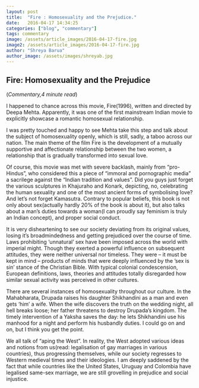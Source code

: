 ```yaml
---
layout: post
title:  "Fire : Homosexuality and the Prejudice."
date:   2016-04-17 14:34:25
categories: ["blog", "commentary"]
tags: commentary
image: /assets/article_images/2016-04-17-fire.jpg
image2: /assets/article_images/2016-04-17-fire.jpg
author: "Shreya Barua"
author_image: /assets/images/shreyab.jpg
---
```

<h2>Fire: Homosexuality and the Prejudice</h2>
(<i>Commentary,4 minute read</i>)
<p>I happened to chance across this movie, Fire(1996), written and directed by Deepa Mehta. Apparently, it was one of the first mainstream Indian movie to explicitly showcase a romantic homosexual relationship.</p>
<p>I was pretty touched and happy to see Mehta take this step and talk about the subject of homosexuality openly, which is still, sadly, a taboo across our nation.
The main theme of the film Fire is the development of a mutually supportive and affectionate relationship between the two women, a relationship that is gradually transformed into sexual love.</p>
<p>Of course, this movie was met with severe backlash, mainly from “pro-Hindus”, who considered this a piece of “immoral and pornographic media” a sacrilege against the “Indian tradition and values”. Did you guys just forget the various sculptures in Khajuraho and Konark, depicting, no, celebrating the human sexuality and one of the most ancient forms of symbolising love? And let’s not forget Kamasutra. Contrary to popular beliefs, this book is not only about sex(actually hardly 20% of the book is about it), but also talks about a man’s duties towards a woman(I can proudly say feminism is truly an Indian concept), and proper social conduct.</p>
<p>It is very disheartening to see our society deviating from its original values, losing it’s broadmindedness and getting prejudiced over the course of time. Laws prohibiting ‘unnatural’ sex have been imposed across the world with imperial might. Though they exerted a powerful influence on subsequent attitudes, they were neither universal nor timeless. They were – it must be kept in mind – products of minds that were deeply influenced by the ’sex is sin’ stance of the Christian Bible. With typical colonial condescension, European definitions, laws, theories and attitudes totally disregarded how similar sexual activity was perceived in other cultures.</p>
<p>There are several instances of homosexuality throughout our culture. In the Mahabharata, Drupada raises his daughter Shikhandini as a man and even gets ‘him’ a wife. When the wife discovers the truth on the wedding night, all hell breaks loose; her father threatens to destroy Drupada’s kingdom. The timely intervention of a Yaksha saves the day: he lets Shikhandini use his manhood for a night and perform his husbandly duties. I could go on and on, but I think you get the point.</p>
<p>We all talk of “aping the West”. In reality, the West adopted various ideas and notions from us(read: legalisation of gay marriages in various countries), thus progressing themselves, while our society regresses to Western medieval times and their ideologies. I am deeply saddened by the fact that while countries like the United States, Uruguay and Colombia have legalised same-sex marriage, we are still grovelling in prejudice and social injustice.</p>